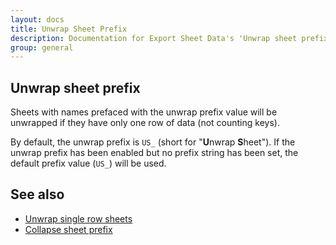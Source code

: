 ```yaml
---
layout: docs
title: Unwrap Sheet Prefix
description: Documentation for Export Sheet Data's 'Unwrap sheet prefix' option.
group: general
---
```


Unwrap sheet prefix
-------------------
Sheets with names prefaced with the unwrap prefix value will be unwrapped if they have only one row of data (not counting keys).

By default, the unwrap prefix is `US_` (short for "**U**nwrap **S**heet"). If the unwrap prefix has been enabled but no prefix string has been set, the default prefix value (`US_`) will be used.

See also
---------
- [Unwrap single row sheets](unwrapsinglerowsheets.md)
- [Collapse sheet prefix](collapseprefix.md)
